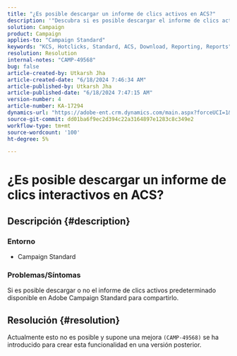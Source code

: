 ```yaml
---
title: "¿Es posible descargar un informe de clics activos en ACS?"
description: '"Descubra si es posible descargar el informe de clics activos predeterminado disponible en Adobe Campaign Standard".'
solution: Campaign
product: Campaign
applies-to: "Campaign Standard"
keywords: "KCS, Hotclicks, Standard, ACS, Download, Reporting, Reports"
resolution: Resolution
internal-notes: "CAMP-49568"
bug: false
article-created-by: Utkarsh Jha
article-created-date: "6/18/2024 7:46:34 AM"
article-published-by: Utkarsh Jha
article-published-date: "6/18/2024 7:47:15 AM"
version-number: 4
article-number: KA-17294
dynamics-url: "https://adobe-ent.crm.dynamics.com/main.aspx?forceUCI=1&pagetype=entityrecord&etn=knowledgearticle&id=7b36abe0-462d-ef11-840b-6045bd06eea5"
source-git-commit: dd01ba6f9ec2d394c22a3164897e1283c8c349e2
workflow-type: tm+mt
source-wordcount: '100'
ht-degree: 5%

---
```


# ¿Es posible descargar un informe de clics interactivos en ACS?

## Descripción {#description}


### <b>Entorno</b>

- Campaign Standard




### <b>Problemas/Síntomas</b>

Si es posible descargar o no el informe de clics activos predeterminado disponible en Adobe Campaign Standard para compartirlo.


## Resolución {#resolution}


Actualmente esto no es posible y supone una mejora `(CAMP-49568)` se ha introducido para crear esta funcionalidad en una versión posterior.


